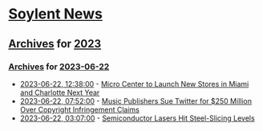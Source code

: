 # [Soylent News](../../../README.md)

## [Archives](../../index.md) for [2023](../index.md)

### [Archives](../../index.md) for [2023-06-22](index.md)

* [2023-06-22, 12:38:00](https://soylentnews.org/article.pl?sid=23/06/22/0047212&from=rss) - [Micro Center to Launch New Stores in Miami and Charlotte Next Year](https://soylentnews.org/article.pl?sid=23/06/22/0047212&from=rss)
* [2023-06-22, 07:52:00](https://soylentnews.org/article.pl?sid=23/06/21/1224244&from=rss) - [Music Publishers Sue Twitter for $250 Million Over Copyright Infringement Claims](https://soylentnews.org/article.pl?sid=23/06/21/1224244&from=rss)
* [2023-06-22, 03:07:00](https://soylentnews.org/article.pl?sid=23/06/21/1219235&from=rss) - [Semiconductor Lasers Hit Steel-Slicing Levels](https://soylentnews.org/article.pl?sid=23/06/21/1219235&from=rss)
